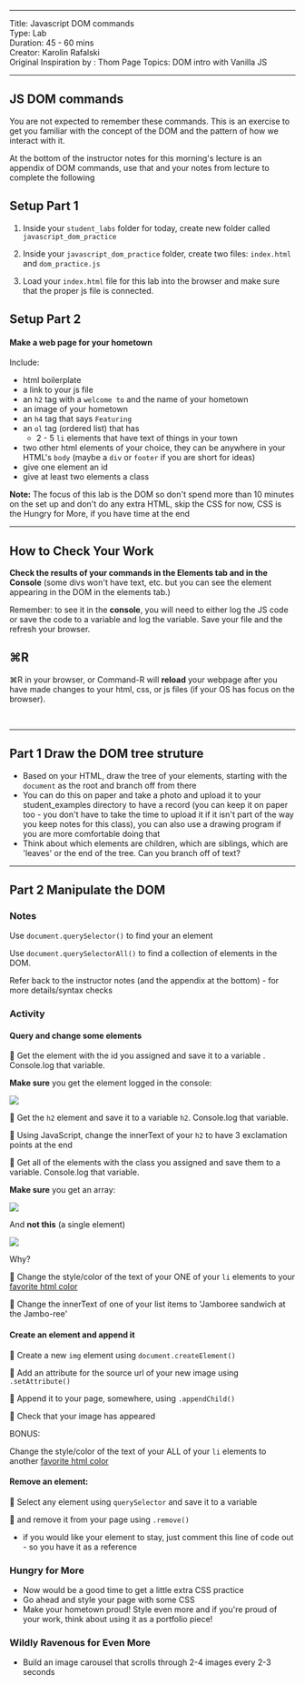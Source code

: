 
---
Title: Javascript DOM commands<br>
Type: Lab <br>
Duration: 45 - 60 mins<br>
Creator: Karolin Rafalski <br>
 Original Inspiration by : Thom Page
Topics:  DOM intro with Vanilla JS<br>

---

## JS DOM commands

You are not expected to remember these commands. This is an exercise to get you familiar with the concept of the DOM and the pattern of how we interact with it.

At the bottom of the instructor notes for this morning's lecture is an appendix of DOM commands, use that and your notes from lecture to complete the following

## Setup Part 1

1. Inside your `student_labs` folder for today, create new folder called `javascript_dom_practice`
1. Inside your `javascript_dom_practice` folder, create two files: `index.html` and `dom_practice.js`

1. Load your `index.html` file for this lab into the browser and make sure that the proper js file is connected.

## Setup Part 2
#### Make a web page for your hometown

Include:
- html boilerplate
- a link to your js file
- an `h2` tag with a `welcome to` and the name of your hometown
- an image of your hometown
- an `h4` tag that says `Featuring`
- an `ol` tag (ordered list) that has
  - 2 - 5 `li` elements that have text of things in your town
- two other html elements of your choice, they can be anywhere in your HTML's `body` (maybe a `div` or `footer` if you are short for ideas)
- give one element an id
- give at least two elements a class

**Note:** The focus of this lab is the DOM so don't spend more than 10 minutes on the set up and don't do any extra HTML, skip the CSS for now, CSS is the Hungry for More, if  you have time at the end

<hr>

## How to Check Your Work
**Check the results of your commands in the Elements tab and in the Console** (some divs won't have text, etc. but you can see the element appearing in the DOM in the elements tab.)

Remember: to see it in the **console**, you will need to either log the JS code or save the code to a variable and log the variable. Save your file and the refresh your browser.

## ⌘R

⌘R in your browser, or Command-R will **reload** your webpage after you have made changes to your html, css, or js files (if your OS has focus on the browser).

<br>
<hr>

## Part 1 Draw the DOM tree struture
- Based on your HTML, draw the tree of your elements, starting with the `document` as the root and branch off from there
- You can do this on paper and take a photo and upload it to your student_examples directory to have a record (you can keep it on paper too - you don't have to take the time to upload it if it isn't part of the way you keep notes for this class), you can also use a drawing program if you are more comfortable doing that
- Think about which elements are children, which are siblings, which are 'leaves' or the end of the tree. Can you branch off of text?

<hr>

## Part 2 Manipulate the DOM

### Notes

Use `document.querySelector()` to find your an element

Use `document.querySelectorAll()` to find a collection of elements in the DOM.

Refer back to the instructor notes (and the appendix at the bottom) - for more details/syntax checks

### Activity
#### Query and change some elements

&#x1F535;  Get the element with the id you assigned and save it to a variable . Console.log that variable.

**Make sure** you get the element logged in the console:

![](https://i.imgur.com/1ocG4tc.png)


&#x1F535;  Get the `h2` element  and save it to a variable `h2`. Console.log that variable.


&#x1F535;  Using JavaScript, change the innerText of your `h2` to have 3 exclamation points at the end


&#x1F535;  Get all of the elements with the class you assigned and save them to a variable. Console.log that variable.

**Make sure** you get an array:

![](https://i.imgur.com/Ahh8J0C.png)

And **not this** (a single element)

![](https://i.imgur.com/2YLSvzd.png)



Why?

&#x1F535;  Change the style/color of the text of your ONE of your `li` elements to your [favorite html color](https://htmlcolorcodes.com/color-names/)



&#x1F535;  Change the innerText of one of your list items to 'Jamboree sandwich at the Jambo-ree'

#### Create an element and append it

&#x1F535; Create a new `img` element using `document.createElement()`

&#x1F535; Add an attribute for the source url of your new image using `.setAttribute()`

&#x1F535; Append it to your page, somewhere, using `.appendChild()`

&#x1F535; Check that your image has appeared

BONUS:

Change the style/color of the text of your ALL of your `li` elements to another [favorite html color](https://htmlcolorcodes.com/color-names/)  

#### Remove an element:

&#x1F535; Select any element using `querySelector` and save it to a variable

&#x1F535; and remove it from your page using `.remove()`
- if you would like your element to stay, just comment this line of code out - so you have it as a reference

### Hungry for More

- Now would be a good time to get a little extra CSS practice
- Go ahead and style your page with some CSS
- Make your hometown proud! Style even more and if you're proud of your work, think about using it as a portfolio piece! 

### Wildly Ravenous for Even More
- Build an image carousel that scrolls through 2-4 images every 2-3 seconds
